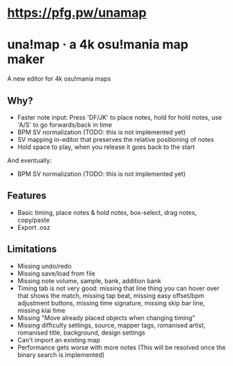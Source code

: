 # https://pfg.pw/unamap

# una!map · a 4k osu!mania map maker

A new editor for 4k osu!mania maps

## Why?

- Faster note input: Press 'DF/JK' to place notes, hold for hold notes, use 'A/S' to go forwards/back in time
- BPM SV normalization (TODO: this is not implemented yet)
- SV mapping in-editor that preserves the relative positioning of notes
- Hold space to play, when you release it goes back to the start

And eventually:

- BPM SV normalization (TODO: this is not implemented yet)

## Features

- Basic timing, place notes & hold notes, box-select, drag notes, copy/paste
- Export .osz

## Limitations

- Missing undo/redo
- Missing save/load from file
- Missing note volume, sample, bank, addition bank
- Timing tab is not very good: missing that line thing you can hover over that shows the match, missing tap beat, missing easy offset/bpm adjustment buttons, missing time signature, missing skip bar line, missing kiai time
- Missing "Move already placed objects when changing timing"
- Missing difficulty settings, source, mapper tags, romanised artist, romanised title, background, design settings
- Can't import an existing map
- Performance gets worse with more notes (This will be resolved once the binary search is implemented)
